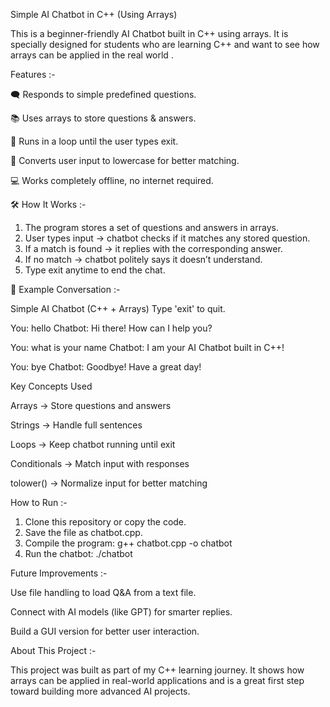 Simple AI Chatbot in C++ (Using Arrays)

This is a beginner-friendly AI Chatbot built in C++ using arrays.
It is specially designed for students who are learning C++ and want to see how arrays can be applied in the real world . 

 Features :- 

🗨️ Responds to simple predefined questions.

📚 Uses arrays to store questions & answers.

🔄 Runs in a loop until the user types exit.

🔡 Converts user input to lowercase for better matching.

💻 Works completely offline, no internet required.


🛠️ How It Works :- 

1. The program stores a set of questions and answers in arrays.
2. User types input → chatbot checks if it matches any stored question.
3. If a match is found → it replies with the corresponding answer.
4. If no match → chatbot politely says it doesn’t understand.
5. Type exit anytime to end the chat.



🧩 Example Conversation :- 

Simple AI Chatbot (C++ + Arrays)
Type 'exit' to quit.

You: hello
Chatbot: Hi there! How can I help you?

You: what is your name
Chatbot: I am your AI Chatbot built in C++!

You: bye
Chatbot: Goodbye! Have a great day!


Key Concepts Used

Arrays → Store questions and answers

Strings → Handle full sentences

Loops → Keep chatbot running until exit

Conditionals → Match input with responses

tolower() → Normalize input for better matching


 How to Run :- 

1. Clone this repository or copy the code.
2. Save the file as chatbot.cpp.
3. Compile the program:
g++ chatbot.cpp -o chatbot
4. Run the chatbot:
./chatbot


Future Improvements :- 

Use file handling to load Q&A from a text file.

Connect with AI models (like GPT) for smarter replies.

Build a GUI version for better user interaction.


About This Project :- 

This project was built as part of my C++ learning journey.
It shows how arrays can be applied in real-world applications and is a great first step toward building more advanced AI projects.

